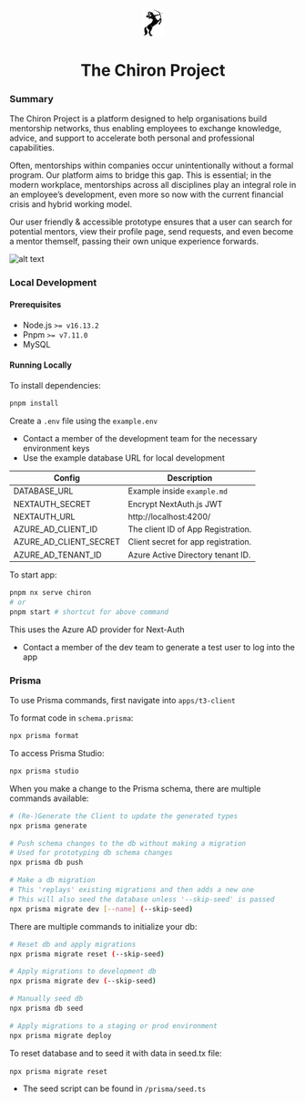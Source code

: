 <p align="center">
<img src="./apps/t3-client/public/assets/chiron-crop.png" width="39" height="50" />
</p>
<h1 align="center">
The Chiron Project
</h1>

### Summary

The Chiron Project is a platform designed to help organisations build mentorship networks, thus enabling employees to exchange knowledge, advice, and support to accelerate both personal and professional capabilities.

Often, mentorships within companies occur unintentionally without a formal program. Our platform aims to bridge this gap. This is essential; in the modern workplace, mentorships across all disciplines play an integral role in an employee’s development, even more so now with the current financial crisis and hybrid working model.

Our user friendly & accessible prototype ensures that a user can search for potential mentors, view their profile page, send requests, and even become a mentor themself, passing their own unique experience forwards.

![alt text](./assets/microarchitecture.png)

### Local Development

#### Prerequisites

- Node.js `>= v16.13.2`
- Pnpm `>= v7.11.0`
- MySQL

####  Running Locally

To install dependencies:

```sh
pnpm install
```

Create a `.env` file using the `example.env`

- Contact a member of the development team for the necessary environment keys
- Use the example database URL for local development


| Config                 | Description                         |
| ---------------------- | ----------------------------------- |
| DATABASE_URL           | Example inside `example.md`         |
| NEXTAUTH_SECRET        | Encrypt NextAuth.js JWT             |
| NEXTAUTH_URL           | http://localhost:4200/              |
| AZURE_AD_CLIENT_ID     | The client ID of App Registration.  |
| AZURE_AD_CLIENT_SECRET | Client secret for app registration. |
| AZURE_AD_TENANT_ID     | Azure Active Directory tenant ID.   |

To start app:

```sh
pnpm nx serve chiron
# or
pnpm start # shortcut for above command
```

This uses the Azure AD provider for Next-Auth

- Contact a member of the dev team to generate a test user to log into the app

### Prisma

To use Prisma commands, first navigate into `apps/t3-client`

To format code in `schema.prisma`:

```sh
npx prisma format
```

To access Prisma Studio:

```sh
npx prisma studio
```

When you make a change to the Prisma schema, there are multiple commands available:

```sh
# (Re-)Generate the Client to update the generated types
npx prisma generate
```

```sh
# Push schema changes to the db without making a migration
# Used for prototyping db schema changes
npx prisma db push
```

```sh
# Make a db migration
# This 'replays' existing migrations and then adds a new one
# This will also seed the database unless '--skip-seed' is passed
npx prisma migrate dev [--name] (--skip-seed)
```

There are multiple commands to initialize your db:

```sh
# Reset db and apply migrations
npx prisma migrate reset (--skip-seed)
```

```sh
# Apply migrations to development db
npx prisma migrate dev (--skip-seed)
```

```sh
# Manually seed db
npx prisma db seed
```

```sh
# Apply migrations to a staging or prod environment
npx prisma migrate deploy
```

To reset database and to seed it with data in seed.tx file:

`npx prisma migrate reset`

- The seed script can be found in `/prisma/seed.ts`
